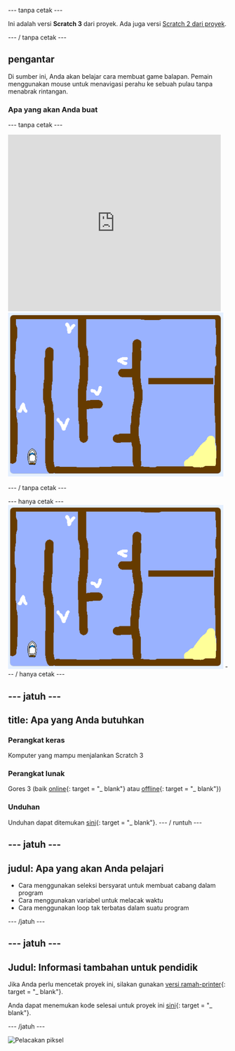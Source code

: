 \--- tanpa cetak \---

Ini adalah versi **Scratch 3** dari proyek. Ada juga versi [Scratch 2 dari proyek](https://projects.raspberrypi.org/en/projects/boat-race-scratch2).

\--- / tanpa cetak \---

## pengantar

Di sumber ini, Anda akan belajar cara membuat game balapan. Pemain menggunakan mouse untuk menavigasi perahu ke sebuah pulau tanpa menabrak rintangan.

### Apa yang akan Anda buat

\--- tanpa cetak \---

<div class="scratch-preview">
  <iframe allowtransparency="true" width="485" height="402" src="https://scratch.mit.edu/projects/embed/276662533/?autostart=false" frameborder="0" scrolling="no"></iframe>
  <img src="images/boat_race_demo.png">
</div>

\--- / tanpa cetak \---

\--- hanya cetak \--- ![boat race demo](images/boat_race_demo.png) \--- / hanya cetak \---

## \--- jatuh \---

## title: Apa yang Anda butuhkan

### Perangkat keras

Komputer yang mampu menjalankan Scratch 3

### Perangkat lunak

Gores 3 (baik [online](https://rpf.io/scratchon){: target = "_ blank"} atau [offline](https://rpf.io/scratchoff){: target = "_ blank"})

### Unduhan

Unduhan dapat ditemukan [sini](http://rpf.io/p/en/boat-race-go){: target = "_ blank"}. \--- / runtuh \---

## \--- jatuh \---

## judul: Apa yang akan Anda pelajari

+ Cara menggunakan seleksi bersyarat untuk membuat cabang dalam program
+ Cara menggunakan variabel untuk melacak waktu
+ Cara menggunakan loop tak terbatas dalam suatu program

\--- /jatuh \---

## \--- jatuh \---

## Judul: Informasi tambahan untuk pendidik

Jika Anda perlu mencetak proyek ini, silakan gunakan [versi ramah-printer](https://projects.raspberrypi.org/en/projects/boat-race/print){: target = "_ blank"}.

Anda dapat menemukan kode selesai untuk proyek ini [sini](http://rpf.io/p/en/boat-race-get){: target = "_ blank"}.

\--- /jatuh \---

![Pelacakan piksel](https://code.org/api/hour/begin_codeclub_boatrace.png)